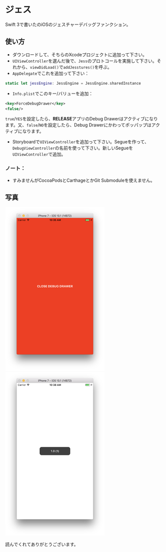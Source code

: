 # ジェス
Swift 3で書いたのiOSのジェスチャーデバッグファンクション。

## 使い方
- ダウンロードして、そちらのXcodeプロジェクトに追加って下さい。
- `UIViewController`を選んだ後で、`Jess`のプロトコールを実施して下さい。それから、`viewDidLoad()`で`addJesstures()`を呼ぶ。
- `AppDelegate`でこれを追加って下さい：

```swift
static let jessEngine: JessEngine = JessEngine.sharedInstance
```

- `Info.plist`でこのキー/バリューを追加：

```xml
<key>ForceDebugDrawer</key>
<false/>
```

`true`/`YES`を設定したら、**RELEASE**アプリのDebug Drawerはアクティブになります。又、`false`/`NO`を設定したら、Debug Drawerにかわってポッパップはアクティブになります。

- Storyboardで`UIViewController`を追加って下さい。Segueを作って、`DebugViewController`の名前を使って下さい。新しいSegueを`UIViewController`で追加。

### ノート：
- すみませんがCocoaPodsとCarthageとかGit Submoduleを使えません。

## 写真

<img src="https://github.com/jtribe/jess/raw/master/Screenshots/Drawer.png" width="320"/>
<img src="https://github.com/jtribe/jess/raw/master/Screenshots/Popup.png" width="320"/>

読んでくれてありがとうございます。
